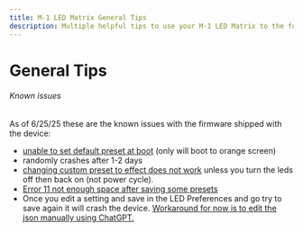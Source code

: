 ```yaml
---
title: M-1 LED Matrix General Tips
description: Multiple helpful tips to use your M-1 LED Matrix to the fullest!
---
```

# General Tips

###### Known issues

As of 6/25/25 these are the known issues with the firmware shipped with the device:

* <a href="https://github.com/MoonModules/WLED-MM/issues/243" target="_blank" rel="noreferrer nofollow noopener">unable to set default preset at boot</a> (only will boot to orange screen)
* randomly crashes after 1-2 days
* <a href="https://github.com/MoonModules/WLED-MM/issues/242" target="_blank" rel="noreferrer nofollow noopener">changing custom preset to effect does not work</a> unless you turn the leds off then back on (not power cycle).
* <a href="https://github.com/MoonModules/WLED-MM/issues/241" target="_blank" rel="noreferrer nofollow noopener">Error 11 not enough space after saving some presets</a>
* Once you edit a setting and save in the LED Preferences and go try to save again it will crash the device. <a href="https://chatgpt.com/share/685dba2e-3818-8010-8b44-592d802f0782" target="_blank" rel="noreferrer nofollow noopener">Workaround for now is to edit the json manually using ChatGPT.</a>